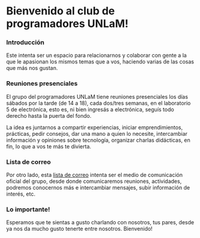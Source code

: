 Bienvenido al club de programadores UNLaM!
==========================================

### Introducción ###
Este intenta ser un espacio para relacionarnos y colaborar con gente a la que le apasionan los mismos temas que a vos, haciendo varias de las cosas que más nos gustan.


### Reuniones presenciales ###
El grupo del programadores UNLaM tiene reuniones presenciales los días sábados por la tarde (de 14 a 18), cada dos/tres semanas, en el laboratorio 5 de electrónica, esto es, ni bien ingresás a electrónica, seguís todo derecho hasta la puerta del fondo. 

La idea es juntarnos a compartir experiencias, iniciar emprendimientos, prácticas, pedir consejos, dar una mano a quien lo necesite, intercambiar información y opiniones sobre tecnología, organizar charlas didácticas, en fin, lo que a vos te más te divierta.

### Lista de correo ###
Por otro lado, esta [lista de correo](club-de-programadores-unlam@googlegroups.com) intenta ser el medio de comunicación oficial del grupo, desde donde comunicaremos reuniones, actividades, podremos conocernos más e intercambiar mensajes, subir información de interés, etc.


### Lo importante! ###
Esperamos que te sientas a gusto charlando con nosotros, tus pares, desde ya nos da mucho gusto tenerte entre nosotros. Bienvenido!
